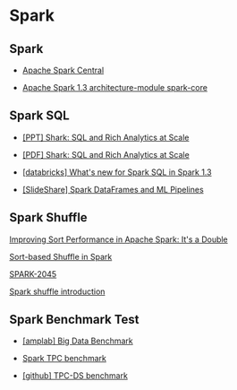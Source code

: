 # Spark

## Spark

- [Apache Spark Central](http://apachesparkcentral.com)

- [Apache Spark 1.3 architecture-module spark-core](https://trongkhoanguyenblog.wordpress.com/2015/03/27/apache-spark-1-3-architecture-module-spark-core/)

## Spark SQL

- [[PPT] Shark: SQL and Rich Analytics at Scale](https://www.google.co.kr/url?sa=t&rct=j&q=&esrc=s&source=web&cd=6&ved=0CEUQFjAF&url=http%3A%2F%2Fcs.brown.edu%2F~debrabant%2Fcis570-website%2Fslides%2Fshark.pptx&ei=kztLVa6EEYi0mwX7k4C4Bg&usg=AFQjCNFimPT4d0N2pbuAvjSfdVk1QPFp4w&sig2=e1ngePNDWgeNfJfHtNlaPQ&bvm=bv.92765956,d.dGY&cad=rjt)

- [[PDF] Shark: SQL and Rich Analytics at Scale](http://arxiv.org/pdf/1211.6176.pdf)

- [[databricks] What's new for Spark SQL in Spark 1.3](https://databricks.com/blog/2015/03/24/spark-sql-graduates-from-alpha-in-spark-1-3.html)

- [[SlideShare] Spark DataFrames and ML Pipelines](http://www.slideshare.net/databricks/dataframes-and-pipelines?ref=https://www.slideshare.net/slideshow/embed_code/key/d4xo6lKBtQi3Db)


## Spark Shuffle
[Improving Sort Performance in Apache Spark: It's a Double](http://blog.cloudera.com/blog/2015/01/improving-sort-performance-in-apache-spark-its-a-double/)

[Sort-based Shuffle in Spark](https://issues.apache.org/jira/secure/attachment/12655884/Sort-basedshuffledesign.pdf)

[SPARK-2045](https://issues.apache.org/jira/browse/SPARK-2045)

[Spark shuffle introduction](http://www.slideshare.net/colorant/spark-shuffle-introduction)

## Spark Benchmark Test

- [[amplab] Big Data Benchmark](https://amplab.cs.berkeley.edu/benchmark/)

- [Spark TPC benchmark](https://www.citusdata.com/blog/86-making-postgresql-scale-hadoop-style)

- [[github] TPC-DS benchmark](https://github.com/databricks/spark-sql-perf)
